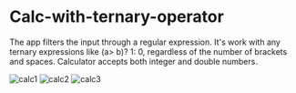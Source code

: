 # Calc-with-ternary-operator
The app filters the input through a regular expression.
It's work with any ternary expressions like (a> b)? 1: 0, regardless of the number of brackets and spaces.
Calculator accepts both integer and double numbers.

![calc1](https://user-images.githubusercontent.com/36374796/62007470-6c130380-b156-11e9-957f-5e085b66da7e.png)
![calc2](https://user-images.githubusercontent.com/36374796/62007468-6b7a6d00-b156-11e9-9bf4-bd9d347eb147.png)
![calc3](https://user-images.githubusercontent.com/36374796/62007469-6b7a6d00-b156-11e9-99be-7cd20787dc91.png)
